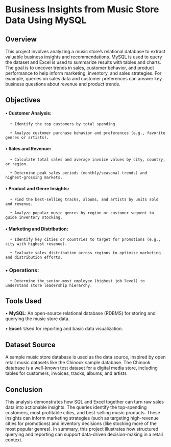 # Business Insights from Music Store Data Using MySQL
## Overview
This project involves analyzing a music store’s relational database to extract valuable business insights and recommendations. MySQL is used to query the dataset and Excel is used to summarize results with tables and charts. The goal is to uncover trends in sales, customer behavior, and product performance to help inform marketing, inventory, and sales strategies. For example, queries on sales data and customer preferences can answer key business questions about revenue and product trends.

## Objectives
#### •	Customer Analysis:
      •	Identify the top customers by total spending.
   
      •	Analyze customer purchase behavior and preferences (e.g., favorite genres or artists).

#### •	Sales and Revenue:
      •	Calculate total sales and average invoice values by city, country, or region.
   
      •	Determine peak sales periods (monthly/seasonal trends) and highest-grossing markets.
   
#### •	Product and Genre Insights:
      •	Find the best-selling tracks, albums, and artists by units sold and revenue.
   
      •	Analyze popular music genres by region or customer segment to guide inventory stocking.
#### •	Marketing and Distribution:
      •	Identify key cities or countries to target for promotions (e.g., city with highest revenue).
   
      •	Evaluate sales distribution across regions to optimize marketing and distribution efforts.
### •	Operations:
      •	Determine the senior-most employee (highest job level) to understand store leadership hierarchy.
   
## Tools Used
   •	**MySQL**: An open-source relational database (RDBMS) for storing and querying the music store data.
   
   •	**Excel**: Used for reporting and basic data visualization.
## Dataset Source
A sample music store database is used as the data source, inspired by open retail music datasets like the Chinook sample database. The Chinook database is a well-known test dataset for a digital media store, including tables for customers, invoices, tracks, albums, and artists
## Conclusion
This analysis demonstrates how SQL and Excel together can turn raw sales data into actionable insights. The queries identify the top-spending customers, most profitable cities, and best-selling music products. These insights can inform marketing strategies (such as targeting high-revenue cities for promotions) and inventory decisions (like stocking more of the most popular genres). In summary, this project illustrates how structured querying and reporting can support data-driven decision-making in a retail context.
 

